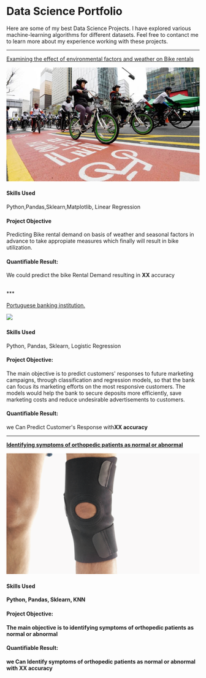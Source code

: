 # Data Science Portfolio

Here are some of my best Data Science Projects. I have explored various machine-learning algorithms for different datasets. Feel free to contanct me to learn more about my experience working with these projects.

***

[Examining the effect of environmental factors and weather on Bike rentals](https://github.com/mohantechis/Seoul_Bike_dataSet.git)

<img src="images/seoul-bikes.jpeg?raw=true"/>

<h4>Skills Used</h4><p>Python,Pandas,Sklearn,Matplotlib, Linear Regression</p>
<h4>Project Objective</h4><p>Predicting Bike rental demand on basis of weather and seasonal factors in advance to take appropiate measures which finally will result in bike utilization.</p>

<h4>Quantifiable Result:</h4><p>We could predict the bike Rental Demand resulting in <b>XX</b> accuracy</p>
<br>
*** 

[Portuguese banking institution.](https://github.com/mohantechis/Banking_Institution_Project.git)

<img src="images/bank1.png?raw=true"/>

<h4>Skills Used</h4><p>Python, Pandas, Sklearn, Logistic Regression</p>
<h4>Project Objective: </h4><p>The main objective is to predict customers' responses to future marketing campaigns, through classification and regression models, so that the bank can focus its marketing efforts on the most responsive customers. The models would help the bank to secure deposits more efficiently, save marketing costs and reduce undesirable advertisements to customers.

<h4>Quantifiable Result:</h4><p>we Can Predict Customer's Response with<b>XX<b> accuracy</p>


***

[Identifying symptoms of orthopedic patients as normal or abnormal](https://github.com/mohantechis/KNN_NB_Project.git)

<img src="images/knee-brace-ortho.png?raw=true"/>

<h4>Skills Used</h4>
<p>Python, Pandas, Sklearn, KNN</p>
<h4>Project Objective: </h4><p>The main objective is to identifying symptoms of orthopedic patients as normal or abnormal</p>

<h4>Quantifiable Result: </h4><p>we Can Identify symptoms of orthopedic patients as normal or abnormal with<strong> XX</strong> accuracy</p>
